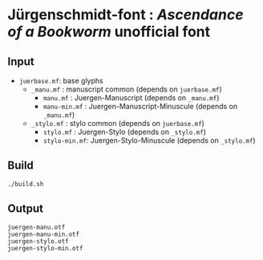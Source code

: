 # Jürgenschmidt-font : _Ascendance of a Bookworm_ unofficial font

## Input

* `juerbase.mf`: base glyphs
  * `_manu.mf`      : manuscript common (depends on `juerbase.mf`)
    * `manu.mf`     : Juergen-Manuscript (depends on `_manu.mf`)
    * `manu-min.mf` : Juergen-Manuscript-Minuscule (depends on `_manu.mf`)
  * `_stylo.mf`     : stylo common (depends on `juerbase.mf`)
    * `stylo.mf`    : Juergen-Stylo (depends on `_stylo.mf`)
    * `stylo-min.mf`: Juergen-Stylo-Minuscule (depends on `_stylo.mf`)

## Build

```
./build.sh
```

## Output

```
juergen-manu.otf
juergen-manu-min.otf
juergen-stylo.otf
juergen-stylo-min.otf
```
